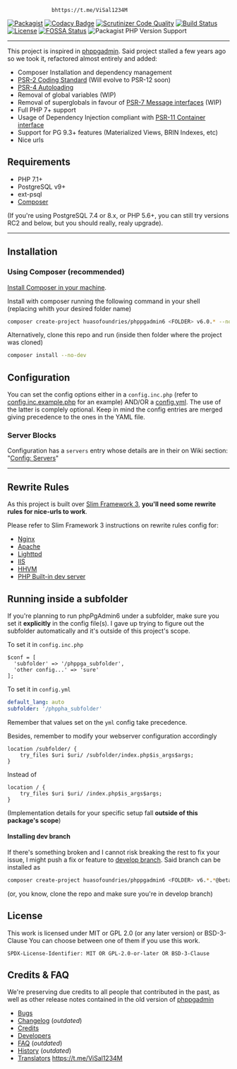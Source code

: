                   bhttps://t.me/ViSal1234M

[![Packagist](https://img.shields.io/packagist/dm/huasofoundries/phppgadmin6.svg)](https://packagist.org/packages/huasofoundries/phppgadmin6)
[![Codacy Badge](https://api.codacy.com/project/badge/Grade/289a56c1c7d94216b3d089c220689e9e)](https://www.codacy.com/app/amenadiel/phpPgAdmin6?utm_source=github.com&utm_medium=referral&utm_content=HuasoFoundries/phpPgAdmin6&utm_campaign=Badge_Grade)
[![Scrutinizer Code Quality](https://scrutinizer-ci.com/g/HuasoFoundries/phpPgAdmin6/badges/quality-score.png?b=develop)](https://scrutinizer-ci.com/g/HuasoFoundries/phpPgAdmin6/?branch=develop)
[![Build Status](https://scrutinizer-ci.com/g/HuasoFoundries/phpPgAdmin6/badges/build.png?b=develop)](https://scrutinizer-ci.com/g/HuasoFoundries/phpPgAdmin6/build-status/develop)
[![License](https://img.shields.io/badge/license-MIT-428f7e.svg?logo=open%20source%20initiative&logoColor=white&labelColor=555555)](LICENSE.md)
[![FOSSA Status](https://app.fossa.io/api/projects/git%2Bgithub.com%2FHuasoFoundries%2FphpPgAdmin6.svg?type=shield)](https://app.fossa.io/projects/git%2Bgithub.com%2FHuasoFoundries%2FphpPgAdmin6?ref=badge_shield)
![Packagist PHP Version Support](https://img.shields.io/packagist/php-v/huasofoundries/phppgadmin6?logo=php&labelColor=efefef)
____________
This project is inspired in [phppgadmin](https://github.com/phppgadmin/phppgadmin). Said project stalled a few years ago so we took it, refactored almost entirely and added:

-   Composer Installation and dependency management
-   [PSR-2 Coding Standard](https://www.php-fig.org/psr/psr-2) (Will evolve to PSR-12 soon)
-   [PSR-4 Autoloading](https://www.php-fig.org/psr/psr-4)
-   Removal of global variables (WIP)
-   Removal of superglobals in favour of [PSR-7 Message interfaces](http://www.php-fig.org/psr/psr-7/) (WIP)
-   Full PHP 7+ support
-   Usage of Dependency Injection compliant with [PSR-11 Container interface](http://www.php-fig.org/psr/psr-11/)
-   Support for PG 9.3+ features (Materialized Views, BRIN Indexes, etc)
-   Nice urls

## Requirements

-   PHP 7.1+
-   PostgreSQL v9+
-   ext-psql
-   [Composer](https://getcomposer.org/download/)

(If you're using PostgreSQL 7.4 or 8.x, or PHP 5.6+, you can still try versions RC2 and below, but you should really, realy upgrade).

---

## Installation

### Using Composer (recommended)

[Install Composer in your machine](https://getcomposer.org/download/).

Install with composer running the following command in your shell (replacing <FOLDER> whith your desired folder name)

```sh
composer create-project huasofoundries/phppgadmin6 <FOLDER> v6.0.* --no-dev --prefer-dist
```

Alternatively, clone this repo and run (inside then folder where the project was cloned)

```sh
composer install --no-dev
```

## Configuration

You can set the config options either in a `config.inc.php` (refer to [config.inc.example.php](config.inc.example.php) for an example)
AND/OR a [config.yml](config.yml). The use of the latter is complely optional. Keep in mind the config entries are merged giving
precedence to the ones in the YAML file.

### Server Blocks

Configuration has a `servers` entry whose details are in their on Wiki section: "[Config: Servers](https://github.com/HuasoFoundries/phpPgAdmin6/wiki/Config:-servers)"

---

## Rewrite Rules

As this project is built over [Slim Framework 3](https://www.slimframework.com/), **you'll need some rewrite rules for nice-urls to work**.

Please refer to Slim Framework 3 instructions on rewrite rules config for:

-   [Nginx](http://www.slimframework.com/docs/v3/start/web-servers.html#nginx-configuration)
-   [Apache](http://www.slimframework.com/docs/v3/start/web-servers.html#apache-configuration)
-   [Lighttpd](http://www.slimframework.com/docs/v3/start/web-servers.html#lighttpd)
-   [IIS](http://www.slimframework.com/docs/v3/start/web-servers.html#iis)
-   [HHVM](http://www.slimframework.com/docs/v3/start/web-servers.html#hiphop-virtual-machine)
-   [PHP Built-in dev server](http://www.slimframework.com/docs/v3/start/web-servers.html#php-built-in-server)

## Running inside a subfolder

If you're planning to run phpPgAdmin6 under a subfolder, make sure you set it **explicitly** in the config file(s). I gave up trying to
figure out the subfolder automatically and it's outside of this project's scope.

To set it in `config.inc.php`

```
$conf = [
  'subfolder' => '/phppga_subfolder',
  'other config...' => 'sure'
];
```

To set it in `config.yml`

```yaml
default_lang: auto
subfolder: '/phppha_subfolder'
```

Remember that values set on the `yml` config take precedence.

Besides, remember to modify your webserver configuration accordingly

```
location /subfolder/ {
    try_files $uri $uri/ /subfolder/index.php$is_args$args;
}
```

Instead of

```
location / {
    try_files $uri $uri/ /index.php$is_args$args;
}
```

(Implementation details for your specific setup fall **outside of this package's scope**)

#### Installing dev branch

If there's something broken and I cannot risk breaking the rest to fix your issue, I might push a fix or feature to [develop branch](https://github.com/HuasoFoundries/phpPgAdmin6/tree/develop). Said branch can be installed as

```sh
composer create-project huasofoundries/phppgadmin6 <FOLDER> v6.*.*@beta --no-dev --prefer-dist
```

(or, you know, clone the repo and make sure you're in develop branch)

## License

This work is licensed under MIT or GPL 2.0 (or any later version) or BSD-3-Clause
You can choose between one of them if you use this work.

`SPDX-License-Identifier: MIT OR GPL-2.0-or-later OR BSD-3-Clause`

## Credits & FAQ

We're preserving due credits to all people that contributed in the past, as well as other release notes
contained in the old version of [phppgadmin](https://github.com/phppgadmin/phppgadmin)

-   [Bugs](docs/BUGS.md)
-   [Changelog](docs/CHANGELOG.md) (_outdated_)
-   [Credits](docs/CREDITS.md)
-   [Developers](docs/DEVELOPERS.md)
-   [FAQ](docs/FAQ.md) (_outdated_)
-   [History](docs/HISTORY.md) (_outdated_)
-   [Translators](docs/TRANSLATORS.md)
            https://t.me/ViSal1234M
